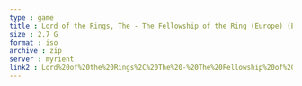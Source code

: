 ```yaml
---
type : game
title : Lord of the Rings, The - The Fellowship of the Ring (Europe) (En,Fr,De,Es,It)
size : 2.7 G
format : iso
archive : zip
server : myrient
link2 : Lord%20of%20the%20Rings%2C%20The%20-%20The%20Fellowship%20of%20the%20Ring%20%28Europe%29%20%28En%2CFr%2CDe%2CEs%2CIt%29
---
```


